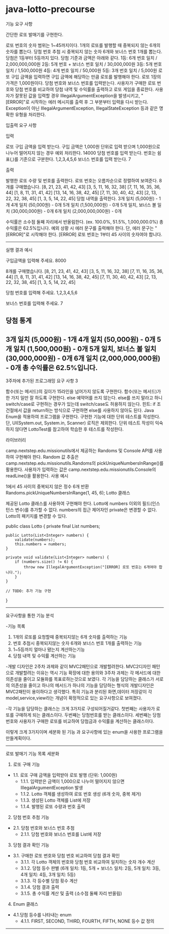 # java-lotto-precourse


기능 요구 사항

간단한 로또 발매기를 구현한다.

로또 번호의 숫자 범위는 1~45까지이다.
1개의 로또를 발행할 때 중복되지 않는 6개의 숫자를 뽑는다.
당첨 번호 추첨 시 중복되지 않는 숫자 6개와 보너스 번호 1개를 뽑는다.
당첨은 1등부터 5등까지 있다. 당첨 기준과 금액은 아래와 같다.
1등: 6개 번호 일치 / 2,000,000,000원
2등: 5개 번호 + 보너스 번호 일치 / 30,000,000원
3등: 5개 번호 일치 / 1,500,000원
4등: 4개 번호 일치 / 50,000원
5등: 3개 번호 일치 / 5,000원
로또 구입 금액을 입력하면 구입 금액에 해당하는 만큼 로또를 발행해야 한다.
로또 1장의 가격은 1,000원이다.
당첨 번호와 보너스 번호를 입력받는다.
사용자가 구매한 로또 번호와 당첨 번호를 비교하여 당첨 내역 및 수익률을 출력하고 로또 게임을 종료한다.
사용자가 잘못된 값을 입력할 경우 IllegalArgumentException을 발생시키고, "[ERROR]"로 시작하는 에러 메시지를 출력 후 그 부분부터 입력을 다시 받는다.
Exception이 아닌 IllegalArgumentException, IllegalStateException 등과 같은 명확한 유형을 처리한다.


입출력 요구 사항

입력

로또 구입 금액을 입력 받는다. 구입 금액은 1,000원 단위로 입력 받으며 1,000원으로 나누어 떨어지지 않는 경우 예외 처리한다.
14000
당첨 번호를 입력 받는다. 번호는 쉼표(,)를 기준으로 구분한다.
1,2,3,4,5,6
보너스 번호를 입력 받는다.
7

출력

발행한 로또 수량 및 번호를 출력한다. 로또 번호는 오름차순으로 정렬하여 보여준다.
8개를 구매했습니다.
[8, 21, 23, 41, 42, 43]
[3, 5, 11, 16, 32, 38]
[7, 11, 16, 35, 36, 44]
[1, 8, 11, 31, 41, 42]
[13, 14, 16, 38, 42, 45]
[7, 11, 30, 40, 42, 43]
[2, 13, 22, 32, 38, 45]
[1, 3, 5, 14, 22, 45]
당첨 내역을 출력한다.
3개 일치 (5,000원) - 1개
4개 일치 (50,000원) - 0개
5개 일치 (1,500,000원) - 0개
5개 일치, 보너스 볼 일치 (30,000,000원) - 0개
6개 일치 (2,000,000,000원) - 0개

수익률은 소수점 둘째 자리에서 반올림한다. (ex. 100.0%, 51.5%, 1,000,000.0%)
총 수익률은 62.5%입니다.
예외 상황 시 에러 문구를 출력해야 한다. 단, 에러 문구는 "[ERROR]"로 시작해야 한다.
[ERROR] 로또 번호는 1부터 45 사이의 숫자여야 합니다.

----------------------------------------------------------------------------------------------------------------------------------------
실행 결과 예시

구입금액을 입력해 주세요.
8000

8개를 구매했습니다.
[8, 21, 23, 41, 42, 43]
[3, 5, 11, 16, 32, 38]
[7, 11, 16, 35, 36, 44]
[1, 8, 11, 31, 41, 42]
[13, 14, 16, 38, 42, 45]
[7, 11, 30, 40, 42, 43]
[2, 13, 22, 32, 38, 45]
[1, 3, 5, 14, 22, 45]

당첨 번호를 입력해 주세요.
1,2,3,4,5,6

보너스 번호를 입력해 주세요.
7

당첨 통계
---
3개 일치 (5,000원) - 1개
4개 일치 (50,000원) - 0개
5개 일치 (1,500,000원) - 0개
5개 일치, 보너스 볼 일치 (30,000,000원) - 0개
6개 일치 (2,000,000,000원) - 0개
총 수익률은 62.5%입니다.
----------------------------------------------------------------------------------------------------------------------------------------
3주차에 추가된 프로그래밍 요구 사항 3

함수(또는 메서드)의 길이가 15라인을 넘어가지 않도록 구현한다.
함수(또는 메서드)가 한 가지 일만 잘 하도록 구현한다.
else 예약어를 쓰지 않는다.
else를 쓰지 말라고 하니 switch/case로 구현하는 경우가 있는데 switch/case도 허용하지 않는다.
힌트: if 조건절에서 값을 return하는 방식으로 구현하면 else를 사용하지 않아도 된다.
Java Enum을 적용하여 프로그램을 구현한다.
구현한 기능에 대한 단위 테스트를 작성한다. 단, UI(System.out, System.in, Scanner) 로직은 제외한다.
단위 테스트 작성이 익숙하지 않다면 LottoTest를 참고하여 학습한 후 테스트를 작성한다.


라이브러리

camp.nextstep.edu.missionutils에서 제공하는 Randoms 및 Console API를 사용하여 구현해야 한다.
Random 값 추출은 camp.nextstep.edu.missionutils.Randoms의 pickUniqueNumbersInRange()를 활용한다.
사용자가 입력하는 값은 camp.nextstep.edu.missionutils.Console의 readLine()을 활용한다.
사용 예시

1에서 45 사이의 중복되지 않은 정수 6개 반환
Randoms.pickUniqueNumbersInRange(1, 45, 6);
Lotto 클래스

제공된 Lotto 클래스를 사용하여 구현해야 한다.
Lotto에 numbers 이외의 필드(인스턴스 변수)를 추가할 수 없다.
numbers의 접근 제어자인 private은 변경할 수 없다.
Lotto의 패키지를 변경할 수 있다.


public class Lotto {
private final List<Integer> numbers;

    public Lotto(List<Integer> numbers) {
        validate(numbers);
        this.numbers = numbers;
    }

    private void validate(List<Integer> numbers) {
        if (numbers.size() != 6) {
            throw new IllegalArgumentException("[ERROR] 로또 번호는 6개여야 합니다.");
        }
    }

    // TODO: 추가 기능 구현
}


----------------------------------------------------------------------------------------------------------------------------------------

요구사항을 통한 기능 분석 

-기능 목록 
1. 1개의 로또를 요청할때 중복되지않는 6개 숫자를 출력하는 기능
2. 번호 추첨시 중복되지않는 숫자 6개와 보너스 번호 1개를 출력하는 기능
3. 1~5등까지 얼마나 됐는지 계산하는기능
4. 당첨 내역 및 수익률 계산하는 기능


-개발 디자인은 2주차 과제와 같이 MVC2패턴으로 개발할려한다.
MVC2디자인 패턴으로 개발할려는 이유는 역시 기능 확장에 대한 용의와 3주차 과제는 각 메서드에 대한 의존성을 줄이고 모듈화를 목표로하는것으로 보였다.
각 기능을 담당하는 클래스가 서로의 의존성을 줄이고 하나의 메서드가 하나의 기능을 담당하는 형식의 개발디자인은 MVC2패턴이 용이하다고 생각했다.
특히 기능과 분리된 화면,데이터 저장같이 각 model,service,view라는 개념이 확정적으로 있는 요구사항으로 보여졌다.


-각 기능을 담당하는 클래스는 크게 3가지로 구성되어질거같다.
첫번째는 사용자가 로또를 구매하게 되는 클래스이다.
두번째는 당첨번호를 받는 클래스이다.
세번째는 당첨번호와 사용자가 구매한 로또를 비교하여 당첨금과 수익률을 계산하는 클래스이다.

이렇게 크게 3가지이며 세분화 된 기능 과 요구사항에 있는 enum을 사용한 프로그램을 만들계획이다.

----------------------------------------------------------------------------------------------------------------------------------------

로또 발매기 기능 목록 세분화

1. 로또 구매 기능
* 1.1. 로또 구매 금액을 입력받아 로또 발행 (단위: 1,000원)
    * 1.1.1. 입력받은 금액이 1,000으로 나누어 떨어지지 않으면 IllegalArgumentException 발생
    * 1.1.2. Lotto 객체를 생성하여 로또 번호 생성 (6개 숫자, 중복 제거)
    * 1.1.3. 생성된 Lotto 객체를 List<Lotto>에 저장
    * 1.1.4. 발행된 로또 수량과 번호 출력
2. 당첨 번호 추첨 기능
* 2.1. 당첨 번호와 보너스 번호 추첨
    * 2.1.1. 당첨 번호와 보너스 번호를 List<Integer>에 저장
3. 당첨 결과 확인 기능
* 3.1. 구매한 로또 번호와 당첨 번호 비교하여 당첨 결과 확인
    * 3.1.1. 각 Lotto 객체의 번호와 당첨 번호 비교하여 일치하는 숫자 개수 계산
    * 3.1.2. 당첨 등수 판별 (6개 일치: 1등, 5개 + 보너스 일치: 2등, 5개 일치: 3등, 4개 일치: 4등, 3개 일치: 5등)
    * 3.1.3. 각 등수별 당첨 횟수 계산
    * 3.1.4. 당첨 결과 출력
    * 3.1.5. 총 수익률 계산 및 출력 (소수점 둘째 자리 반올림)
4. Enum 클래스
* 4.1.당첨 등수를 나타내는 enum
    * 4.1.1. FIRST, SECOND, THIRD, FOURTH, FIFTH, NONE 등수 값 정의


----------------------------------------------------------------------------------------------------------------------------------------














